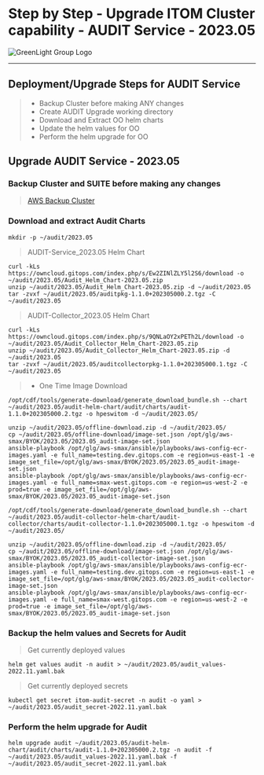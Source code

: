 # Step by Step - Upgrade ITOM Cluster capability - AUDIT Service - 2023.05
![GreenLight Group Logo](https://assets.website-files.com/5ebcb9396faf10d8f7644479/5ed6a066891af295a039860f_GLGLogolrg-p-500.png)

---

## Deployment/Upgrade Steps for AUDIT Service
> - Backup Cluster before making ANY changes
> - Create AUDIT Upgrade working directory
> - Download and Extract OO helm charts
> - Update the helm values for OO
> - Perform the helm upgrade for OO
 
## Upgrade AUDIT Service - 2023.05

### Backup Cluster and SUITE before making any changes
> [AWS Backup Cluster](./AWS_BackupCluster.md)
    
### Download and extract Audit Charts  
```
mkdir -p ~/audit/2023.05
```

> AUDIT-Service_2023.05 Helm Chart
```
curl -kLs https://owncloud.gitops.com/index.php/s/Ew2ZINlZLY5l2S6/download -o ~/audit/2023.05/Audit_Helm_Chart-2023.05.zip
unzip ~/audit/2023.05/Audit_Helm_Chart-2023.05.zip -d ~/audit/2023.05
tar -zvxf ~/audit/2023.05/auditpkg-1.1.0+202305000.2.tgz -C ~/audit/2023.05
```
> AUDIT-Collector_2023.05 Helm Chart
```
curl -kLs https://owncloud.gitops.com/index.php/s/9QNLaOY2xPETh2L/download -o ~/audit/2023.05/Audit_Collector_Helm_Chart-2023.05.zip
unzip ~/audit/2023.05/Audit_Collector_Helm_Chart-2023.05.zip -d ~/audit/2023.05
tar -zvxf ~/audit/2023.05/auditcollectorpkg-1.1.0+202305000.1.tgz -C ~/audit/2023.05
```

> - One Time Image Download
```
/opt/cdf/tools/generate-download/generate_download_bundle.sh --chart ~/audit/2023.05/audit-helm-chart/audit/charts/audit-1.1.0+202305000.2.tgz -o hpeswitom -d ~/audit/2023.05/
```
```
unzip ~/audit/2023.05/offline-download.zip -d ~/audit/2023.05/
cp ~/audit/2023.05/offline-download/image-set.json /opt/glg/aws-smax/BYOK/2023.05/2023.05_audit-image-set.json
ansible-playbook /opt/glg/aws-smax/ansible/playbooks/aws-config-ecr-images.yaml -e full_name=testing.dev.gitops.com -e region=us-east-1 -e image_set_file=/opt/glg/aws-smax/BYOK/2023.05/2023.05_audit-image-set.json
ansible-playbook /opt/glg/aws-smax/ansible/playbooks/aws-config-ecr-images.yaml -e full_name=smax-west.gitops.com -e region=us-west-2 -e prod=true -e image_set_file=/opt/glg/aws-smax/BYOK/2023.05/2023.05_audit-image-set.json
```
```
/opt/cdf/tools/generate-download/generate_download_bundle.sh --chart ~/audit/2023.05/audit-collector-helm-chart/audit-collector/charts/audit-collector-1.1.0+202305000.1.tgz -o hpeswitom -d ~/audit/2023.05/
```
```
unzip ~/audit/2023.05/offline-download.zip -d ~/audit/2023.05/
cp ~/audit/2023.05/offline-download/image-set.json /opt/glg/aws-smax/BYOK/2023.05/2023.05_audit-collector-image-set.json
ansible-playbook /opt/glg/aws-smax/ansible/playbooks/aws-config-ecr-images.yaml -e full_name=testing.dev.gitops.com -e region=us-east-1 -e image_set_file=/opt/glg/aws-smax/BYOK/2023.05/2023.05_audit-collector-image-set.json
ansible-playbook /opt/glg/aws-smax/ansible/playbooks/aws-config-ecr-images.yaml -e full_name=smax-west.gitops.com -e region=us-west-2 -e prod=true -e image_set_file=/opt/glg/aws-smax/BYOK/2023.05/2023.05_audit-image-set.json
```

### Backup the helm values and Secrets for Audit
> Get currently deployed values
```
helm get values audit -n audit > ~/audit/2023.05/audit_values-2022.11.yaml.bak
```

> Get currently deployed secrets
```
kubectl get secret itom-audit-secret -n audit -o yaml > ~/audit/2023.05/audit_secret-2022.11.yaml.bak
```

### Perform the helm upgrade for Audit
```
helm upgrade audit ~/audit/2023.05/audit-helm-chart/audit/charts/audit-1.1.0+202305000.2.tgz -n audit -f ~/audit/2023.05/audit_values-2022.11.yaml.bak -f ~/audit/2023.05/audit_secret-2022.11.yaml.bak
```

